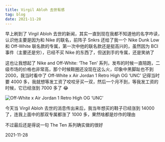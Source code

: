 ```yaml
---
title: Virgil Abloh 去世有感
tag: blog
date: 2021-11-28
---
```


早上刷到了 Virgil Abloh 去世的新闻，其实一直到现在我都不知道他的名字咋读，认识他主要是因为和 Nike 的联名，前阵子 Snkrs 还给了我一个 Nike Dunk Low 和 Off-White 联名款的专属，第一次中他的联名款还是挺高兴的，虽然因为 BCI 事件（主要还是穷），已经不买 Nike 的东西了，但送到手的专属，还是笑纳了

这也让我想起了 Nike and Off-White: ‘The Ten’ 系列，发布的时候一直陪跑，二级市场的价格也非常高，那个时候鞋圈还没现在这么火，印象中黑脚趾也不到 2000，我当时看中了 Off-White x Air Jordan 1 Retro High OG ‘UNC’ 记得当时要 4000 多，我就想等发工资了咬咬牙买一双，然后一个月不到，等我发工资的时候，它已经涨到 7000 多了 😂

![Off-White x Air Jordan 1 Retro High OG ‘UNC’](~@img/1.jpeg)

今天当 Virgil Abloh 去世的消息传出来后，我当年想买的鞋子已经涨到 14000 了，连我上面中的那双专属都涨了 1000 多，果然啥都是炒作的理由

不过最后还是得说一句 The Ten 系列确实做的很好

2021-11-28
